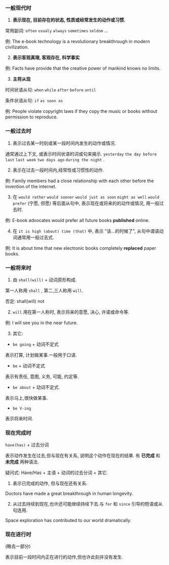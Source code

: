 ### 一般现代时

1. **表示现在, 目前存在的状态, 性质或经常发生的动作或习惯.**

常用副词: `often` `usualy` `always` `sometimes` `seldom` ...

例: The e-book technology is a revolutionary breakthrough in modern civilization.

2. **表示客观真理, 客观存在, 科学事实**

例: Facts have  provide that the creative power of mankind knows no limits.

3. **主将从现**

时间状语从句: `when` `while` `after` `before` `until` 

条件状语从句: `if` `as soon as`

 例: People violate copyright laws if they copy the music or books without permission to reproduce.

### 一般过去时

1. 表示过去某一时刻或某一段时间内发生的动作或情况.

通常通过上下文, 或表示时间状语的词或句来揭示. `yesterday` `the day before last`  `last week` `two days ago` `during the night` .

2. 表示在过去一段时间内,经常性或习惯性的动作.

例: Family members had a close relationship with each other before the invention of  the internet.

3. 在 `would rather` `would sooner` `would just as soon` `might as well` `would prefer` (宁愿, 但愿) 等后面从句中, 表示现在或将来的的动作或情况, 用一般过去时.

例: E-book advocates would prefer all future books **published** online.

4. 在 `it is high (about) time (that)` 中, 表示 "该...的时候了", 从句中谓语动词通常用一般过去式.

例: It is about time that new electronic books completely **replaced** paper books.

### 一般将来时

1. 由 `shall(will)` + 动词原形构成.

第一人称用 `shall` , 第二,三人称用 `will`.

否定: shall(will) not

2. `will` 用在第一人称时, 表示将来的意愿, 决心, 许诺或命令等.

例: I will see you in the near future.

3. 其它:
* `be going` + 动词不定式

表示打算, 计划做某事.一般用于口语.

* `be` + 动词不定式

表示有责任, 意图, 义务, 可能, 约定等.

* `be about` + 动词不定式.

表示马上,很快做某事.

* `be V-ing`

表示将来时间.

### 现在完成时

`have(has)` + 过去分词

表示动作发生在过去,但与现在有关系, 说明这个动作在现在的结果. 有 **已完成** 和 **未完成** 两种语法.

疑问式: Have/Has + 主语 + 动词的过去分词 + 其它.

1. 表示已完成的动作, 但与现在还有关系.

Doctors have made a great breakthrough in human longevity.

2. 从过去持续到现在,也许还可能继续持续下去.与 `for` 和 `since` 引导的短语或从句连用.

Space exploration has contributed to our world dramatically. 

### 现在进行时

(略去一部分)

表示目前一段时间内正在进行的动作,但也许此刻并没有发生.
